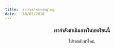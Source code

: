 ```yaml
---
title:  ข่าวพันธกิจสำหรับผู้ใหญ่
date:   18/05/2018
---
```


### <center>เรากำลังดำเนินการในบทเรียนนี้</center>
<center>โปรดกลับมาใหม่.</center>